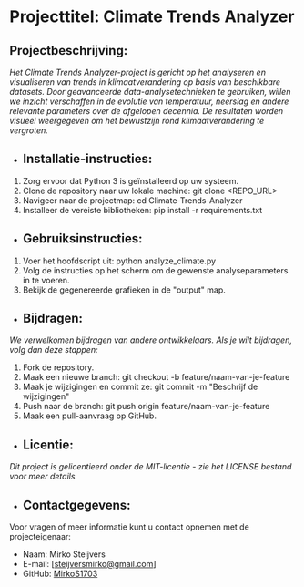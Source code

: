 # Projecttitel: Climate Trends Analyzer
## Projectbeschrijving:
*Het Climate Trends Analyzer-project is gericht op het analyseren en visualiseren van trends in klimaatverandering op basis van beschikbare datasets. Door geavanceerde data-analysetechnieken te gebruiken, willen we inzicht verschaffen in de evolutie van temperatuur, neerslag en andere relevante parameters over de afgelopen decennia. De resultaten worden visueel weergegeven om het bewustzijn rond klimaatverandering te vergroten.*
- ## Installatie-instructies:
1. Zorg ervoor dat Python 3 is geïnstalleerd op uw systeem.
2. Clone de repository naar uw lokale machine: git clone <REPO_URL>
3. Navigeer naar de projectmap: cd Climate-Trends-Analyzer
4. Installeer de vereiste bibliotheken: pip install -r requirements.txt
- ## Gebruiksinstructies:
1. Voer het hoofdscript uit: python analyze_climate.py
2. Volg de instructies op het scherm om de gewenste analyseparameters in te voeren.
3. Bekijk de gegenereerde grafieken in de "output" map.
- ## Bijdragen:
*We verwelkomen bijdragen van andere ontwikkelaars. Als je wilt bijdragen, volg dan deze stappen:*
1. Fork de repository.
2. Maak een nieuwe branch: git checkout -b feature/naam-van-je-feature
3. Maak je wijzigingen en commit ze: git commit -m "Beschrijf de wijzigingen"
4. Push naar de branch: git push origin feature/naam-van-je-feature
5. Maak een pull-aanvraag op GitHub.
- ## Licentie:
*Dit project is gelicentieerd onder de MIT-licentie - zie het LICENSE bestand voor meer details.*
- ## Contactgegevens:
Voor vragen of meer informatie kunt u contact opnemen met de projecteigenaar:
- Naam: Mirko Steijvers
- E-mail: [steijversmirko@gmail.com]
- GitHub: [MirkoS1703](https://github.com/)
